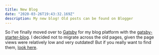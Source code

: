 ```yaml
---
title: New Blog
date: "2020-03-26T19:43:32.169Z"
description: My new blog! Old posts can be found on Blogger
---
```


So I've finally moved over to [Gatsby](https://www.gatsbyjs.org/) for my blog platform with the [gatsby-starter-blog](https://www.gatsbyjs.org/starters/gatsbyjs/gatsby-starter-blog/). I decided not to migrate across the old pages, given the page views were relatively low and very outdated! But if you really want to find them, [look here](https://adrianlucathomas.blogspot.com).